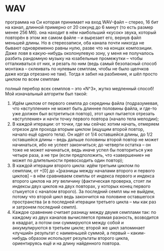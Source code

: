 # WAV

программа на Си которая принимает на вход WAV-файл – стерео, 16 бит на канал, длинной примерно от 20 секунд до 6 минут (то есть размер менее 256 Мб).  она находит в нём наибольший «кусок» звука, который повторён в этом же самом файле – и вырезает его, вернув файл меньшей длины. Но в стереозаписи, оба канала почти никогда не бывают одновременно равны нулю, разве что на концах композиции. Даже ловя в какую-нибудь околонулевую зону, у меня не получалось разбить рандомную музыку на юзабельные промежутки – чтобы отталкиваться от них, и резать по ним (ведь самый безопасный способ монтажа – склеивать по нулевым семплам, чтобы не было щелчков даже когда отрезано не там).
Тогда я забил на разбиение, и шёл просто циклом по всем семплам

полный перебор всех семплов – это «N^3», жутко медленный способ! Мой изначальный алгоритм был такой:
1) Идём циклом от первого семпла до середины файла (подразумевая, что «вступление» не может быть длиннее половины файла, и где-то уже должен был встретиться повтор), этот цикл пытается отрезать «вступление» и начти точку первого повтора (начало тела мелодии);
2) В каждой итерации: от точки, где мы сейчас хотим начать, отмеряем отрезок для прохода вторым циклом (ищущим второй повтор, начало ещё одного тела). Он идёт от 1/4 оставшейся длины, до 1/2 оставшейся длины – ведь дальше половины второй повтор не может начинаться, ибо не успеет закончиться; до четверти остатка – он тоже не может начинаться, ведь иначе успел бы повториться уже четыре раза, а не три (если предположить, что «завершение» не может по длительности превосходить один повтор);
3) В каждой итерации второго цикла: идём третьим циклом по семплам, от +[0] до +[разницы между началами второго и первого циклов] – в нём сравниваем семплы от индекса первого и индекса второго циклов на _эту_ величину (фактическая проверка, стоят ли индексы двух циклов на двух повторах, у которых конец первого стыкуется с началом второго). За последний семпл мы не выйдем, потому что второй цикл ведь закончится на половине оставшегося пространства (и в последней итерации третьего цикла – мы как раз и затронем последний семпл).
4) Каждое сравнение считает разницу между двумя семплами так: по каждому из двух каналов вычисляется прямая разность, возводится в квадрат, а потом они суммируются между собой и аккумулируются в третьем цикле; второй же цикл запоминает «лучший» результат с наименьшей суммой, а первый – каким-нибудь образом использует результаты второго цикла, ориентируясь ещё и на длину найденного повтора.
